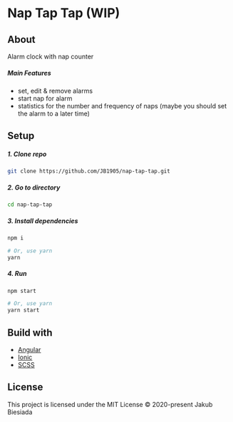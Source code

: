 # Nap Tap Tap (WIP)

## About

Alarm clock with nap counter

##### Main Features

- set, edit & remove alarms
- start nap for alarm
- statistics for the number and frequency of naps (maybe you should set the alarm to a later time)

## Setup

##### 1. Clone repo

```sh
git clone https://github.com/JB1905/nap-tap-tap.git
```

##### 2. Go to directory

```sh
cd nap-tap-tap
```

##### 3. Install dependencies

```sh
npm i

# Or, use yarn
yarn
```

##### 4. Run

```sh
npm start

# Or, use yarn
yarn start
```

## Build with

- [Angular](https://angular.io/)
- [Ionic](https://ionicframework.com/)
- [SCSS](https://sass-lang.com/)

## License

This project is licensed under the MIT License © 2020-present Jakub Biesiada

